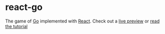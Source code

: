 react-go
========

The game of [Go][1] implemented with [React][2]. Check out a [live preview][3] or [read the tutorial][4]

[1]: http://en.wikipedia.org/wiki/Go_(game)
[2]: http://facebook.github.io/react/
[3]: http://cjlarose.com/react-go/ 
[4]: http://cjlarose.com/2014/01/09/react-board-game-tutorial.html

